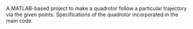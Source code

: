 A MATLAB-based project to make a quadrotor follow a particular trajectory via the given points. Specifications of the quadrotor incorporated in the main code.
